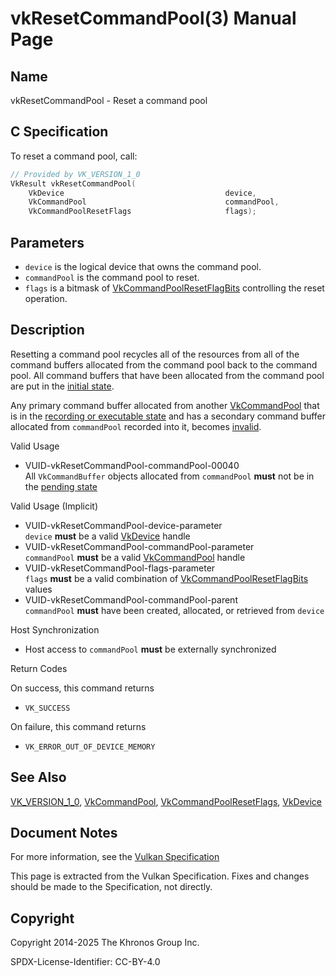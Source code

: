 # vkResetCommandPool(3) Manual Page

## Name

vkResetCommandPool - Reset a command pool



## [](#_c_specification)C Specification

To reset a command pool, call:

```c++
// Provided by VK_VERSION_1_0
VkResult vkResetCommandPool(
    VkDevice                                    device,
    VkCommandPool                               commandPool,
    VkCommandPoolResetFlags                     flags);
```

## [](#_parameters)Parameters

- `device` is the logical device that owns the command pool.
- `commandPool` is the command pool to reset.
- `flags` is a bitmask of [VkCommandPoolResetFlagBits](https://registry.khronos.org/vulkan/specs/latest/man/html/VkCommandPoolResetFlagBits.html) controlling the reset operation.

## [](#_description)Description

Resetting a command pool recycles all of the resources from all of the command buffers allocated from the command pool back to the command pool. All command buffers that have been allocated from the command pool are put in the [initial state](https://registry.khronos.org/vulkan/specs/latest/html/vkspec.html#commandbuffers-lifecycle).

Any primary command buffer allocated from another [VkCommandPool](https://registry.khronos.org/vulkan/specs/latest/man/html/VkCommandPool.html) that is in the [recording or executable state](https://registry.khronos.org/vulkan/specs/latest/html/vkspec.html#commandbuffers-lifecycle) and has a secondary command buffer allocated from `commandPool` recorded into it, becomes [invalid](https://registry.khronos.org/vulkan/specs/latest/html/vkspec.html#commandbuffers-lifecycle).

Valid Usage

- [](#VUID-vkResetCommandPool-commandPool-00040)VUID-vkResetCommandPool-commandPool-00040  
  All `VkCommandBuffer` objects allocated from `commandPool` **must** not be in the [pending state](https://registry.khronos.org/vulkan/specs/latest/html/vkspec.html#commandbuffers-lifecycle)

Valid Usage (Implicit)

- [](#VUID-vkResetCommandPool-device-parameter)VUID-vkResetCommandPool-device-parameter  
  `device` **must** be a valid [VkDevice](https://registry.khronos.org/vulkan/specs/latest/man/html/VkDevice.html) handle
- [](#VUID-vkResetCommandPool-commandPool-parameter)VUID-vkResetCommandPool-commandPool-parameter  
  `commandPool` **must** be a valid [VkCommandPool](https://registry.khronos.org/vulkan/specs/latest/man/html/VkCommandPool.html) handle
- [](#VUID-vkResetCommandPool-flags-parameter)VUID-vkResetCommandPool-flags-parameter  
  `flags` **must** be a valid combination of [VkCommandPoolResetFlagBits](https://registry.khronos.org/vulkan/specs/latest/man/html/VkCommandPoolResetFlagBits.html) values
- [](#VUID-vkResetCommandPool-commandPool-parent)VUID-vkResetCommandPool-commandPool-parent  
  `commandPool` **must** have been created, allocated, or retrieved from `device`

Host Synchronization

- Host access to `commandPool` **must** be externally synchronized

Return Codes

On success, this command returns

- `VK_SUCCESS`

On failure, this command returns

- `VK_ERROR_OUT_OF_DEVICE_MEMORY`

## [](#_see_also)See Also

[VK\_VERSION\_1\_0](https://registry.khronos.org/vulkan/specs/latest/man/html/VK_VERSION_1_0.html), [VkCommandPool](https://registry.khronos.org/vulkan/specs/latest/man/html/VkCommandPool.html), [VkCommandPoolResetFlags](https://registry.khronos.org/vulkan/specs/latest/man/html/VkCommandPoolResetFlags.html), [VkDevice](https://registry.khronos.org/vulkan/specs/latest/man/html/VkDevice.html)

## [](#_document_notes)Document Notes

For more information, see the [Vulkan Specification](https://registry.khronos.org/vulkan/specs/latest/html/vkspec.html#vkResetCommandPool)

This page is extracted from the Vulkan Specification. Fixes and changes should be made to the Specification, not directly.

## [](#_copyright)Copyright

Copyright 2014-2025 The Khronos Group Inc.

SPDX-License-Identifier: CC-BY-4.0